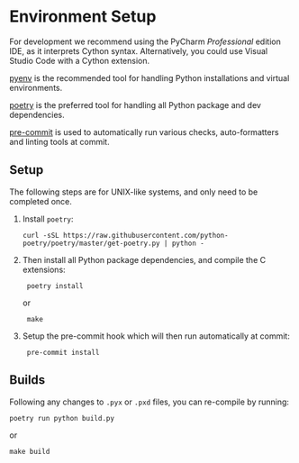 # Environment Setup

For development we recommend using the PyCharm *Professional* edition IDE, as it interprets Cython syntax. Alternatively, you could use Visual Studio Code with a Cython extension.

[pyenv](https://github.com/pyenv/pyenv) is the recommended tool for handling Python installations and virtual environments.

[poetry](https://python-poetry.org/) is the preferred tool for handling all Python package and dev dependencies.

[pre-commit](https://pre-commit.com/) is used to automatically run various checks, auto-formatters and linting tools at commit.

## Setup

The following steps are for UNIX-like systems, and only need to be completed once.

1. Install `poetry`:

       curl -sSL https://raw.githubusercontent.com/python-poetry/poetry/master/get-poetry.py | python -

2. Then install all Python package dependencies, and compile the C extensions:

        poetry install
   or

        make

4. Setup the pre-commit hook which will then run automatically at commit:

        pre-commit install

## Builds

Following any changes to `.pyx` or `.pxd` files, you can re-compile by running:

    poetry run python build.py

or

    make build
